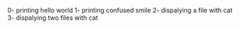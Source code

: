 0- printing hello world
1- printing confused smile
2- dispalying a file with cat
3- dispalying two files with cat
